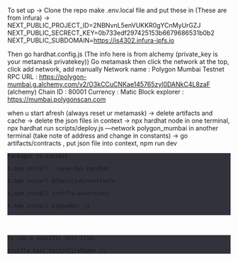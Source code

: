 To set up -> 
Clone the repo
make .env.local file and put these in (These are from infura) ->
NEXT_PUBLIC_PROJECT_ID=2NBNvnL5enVUKKR0gYCnMyUrGZJ
NEXT_PUBLIC_SECRECT_KEY=0b733edf297425153b6679686531b0b2
NEXT_PUBLIC_SUBDOMAIN=https://is4302.infura-ipfs.io

Then go hardhat.config.js (The info here is from alchemy (private_key is your metamask privatekey))
Go metamask then click the network at the top, click add network, add manually 
Network name : Polygon Mumbai Testnet
RPC URL : https://polygon-mumbai.g.alchemy.com/v2/O3kCCuCNKae145765zyl0DANkC4L8zaF (alchemy)
Chain ID : 80001
Currency : Matic
Block explorer : https://mumbai.polygonscan.com


when u start afresh (always reset ur metamask) -> delete artifacts and cache -> delete the json files in context -> npx hardhat node in one terminal, npx hardhat run scripts/deploy.js —network polygon_mumbai in another terminal (take note of address and change in constants) -> go artifacts/contracts , put json file into context, npm run dev

<div style="background-color: rgb(50, 50, 60);">

``` 
Packages to install 

1.npm install --save-dev hardhat

2.npm install @chainlink/contracts

3.npm install truffle-assertions

4.npm install bignumber.js


```
</div><br/>


<div style="background-color: rgb(50, 50, 60);">

``` 
To run a specific test file:

truffle test test/<fileName>.js

```
</div><br/>
